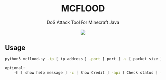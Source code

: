 <h1 align="center">MCFLOOD</h1>

<div align=center>
    DoS Attack Tool For Minecraft Java
</div>
<br>
<div align=center>
    <img src="https://img.shields.io/badge/Python-FFDD00?style=for-the-badge&logo=python&logoColor=blue"/>
</div>

   ## Usage
```sh
python3 mcflood.py -ip [ ip address ] -port [ port ] -s [ packet size ] -t [ threads ] -d [ duration ] -p [ protocol ]

optional:
    -h [ show help message ] -c [ Show Credit ] -api [ Check status ] -input [ Switch to input mode ]
```